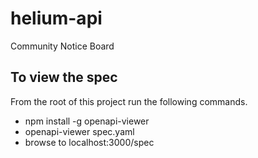 # helium-api
Community Notice Board

## To view the spec
From the root of this project run the following commands.

- npm install -g openapi-viewer
- openapi-viewer spec.yaml
- browse to localhost:3000/spec